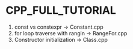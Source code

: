 # CPP_FULL_TUTORIAL

1. const vs constexpr  -> Constant.cpp
2. for loop traverse with rangin -> RangeFor.cpp
3. Constructor initialization -> Class.cpp

